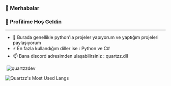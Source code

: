 ### 👋 Merhabalar
### 👋 Profilime Hoş Geldin
------------------------------------------------

- 🔭 Burada genellikle python'la projeler yapıyorum ve yaptığım projeleri paylaşıyorum
- ⚡ En fazla kullandığım diller ise : Python ve C#  
- 📫 Bana discord adresimden ulaşabilirsiniz : quartzz.dll

<p>&nbsp;<img align="center" src="https://github-readme-stats.vercel.app/api?username=quartzzdev&show_icons=true&theme=radical&title_color=ed02da&text_color=08c95c&cache_seconds=1800&locale=en" alt="quartzzdev" /></p>

![Quartzz's Most Used Langs](https://github-readme-stats.vercel.app/api/top-langs/?username=QuartzzDev&theme=blue-green)
